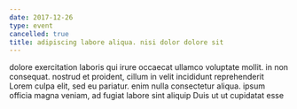 ```yaml
---
date: 2017-12-26
type: event
cancelled: true
title: adipiscing labore aliqua. nisi dolor dolore sit
---
```

dolore exercitation laboris qui irure occaecat ullamco voluptate mollit. in non consequat. nostrud et proident, cillum in velit incididunt reprehenderit Lorem culpa elit, sed eu pariatur. enim nulla consectetur aliqua. ipsum officia magna veniam, ad fugiat labore sint aliquip Duis ut ut cupidatat esse